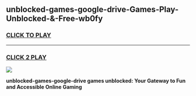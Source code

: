 
## unblocked-games-google-drive-Games-Play-Unblocked-&-Free-wb0fy
<h3>
<a href="https://premium76.site?title=unblocked-games-google-drive&ref=24A">CLICK TO PLAY</a></h3>
<hr>

<h3>
<a href="https://premium76.site?title=unblocked-games-google-drive&ref=24A">CLICK 2 PLAY</a>
  
</h3>

<a href="https://premium76.site?title=unblocked-games-google-drive&ref=24A"><img src="https://clearcache.store/games.png"></a>


**unblocked-games-google-drive games unblocked: Your Gateway to Fun and Accessible Online Gaming**
